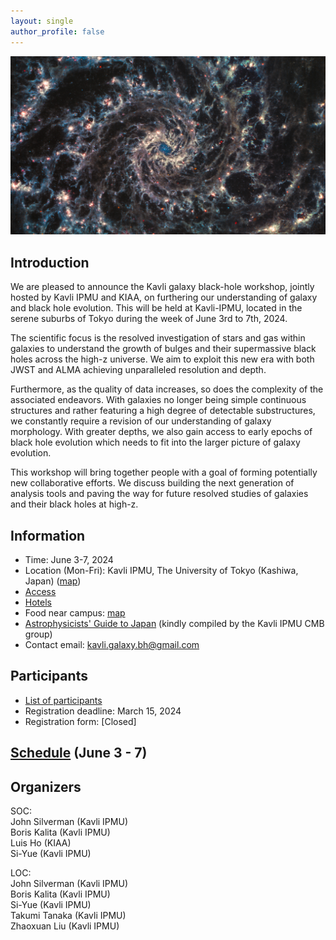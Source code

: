 ```yaml
---
layout: single
author_profile: false
---
```


<!---## Kavli galaxy black-hole evolution workshop --->
![jwst_image](/_images/sPsQiC4eFn5bZxMVqs6dLW.jpg)

## Introduction
We are pleased to announce the Kavli galaxy black-hole workshop, jointly hosted by Kavli IPMU and KIAA, on furthering our understanding of galaxy and black hole evolution. This will be held at Kavli-IPMU, located in the serene suburbs of Tokyo during the week of June 3rd to 7th, 2024. 


The scientific focus is the resolved investigation of stars and gas within galaxies to understand the growth of bulges and their supermassive black holes across the high-z universe. We aim to exploit this new era with both JWST and ALMA achieving unparalleled resolution and depth.


Furthermore,  as the quality of data increases, so does the complexity of the associated endeavors. With galaxies no longer being simple continuous structures and rather featuring a high degree of detectable substructures, we constantly require a revision of our understanding of galaxy morphology. With greater depths, we also gain access to early epochs of black hole evolution which needs to fit into the larger picture of galaxy evolution. 


This workshop will bring together people with a goal of forming potentially new collaborative efforts. We discuss building the next generation of analysis tools and paving the way for future resolved studies of galaxies and their black holes at high-z.   

## Information
* Time: June 3-7, 2024
* Location (Mon-Fri): Kavli IPMU, The University of Tokyo (Kashiwa, Japan) ([map](https://maps.app.goo.gl/YzgzK9UrQ55sL89x8))
* [Access](https://www.ipmu.jp/visitors/access-ipmu)
* [Hotels](https://www.ipmu.jp/visitors/accommodation)
* Food near campus: [map](https://www.google.com/maps/d/u/1/edit?mid=1mVE_BZqdhGYfqo_OBi5JMfjoUD-xxSY&usp=sharing)
* [Astrophysicists' Guide to Japan](https://sites.google.com/view/ipmucmb/discover-japan) (kindly compiled by the Kavli IPMU CMB group)
* Contact email: kavli.galaxy.bh@gmail.com
## Participants
* [List of participants](https://docs.google.com/spreadsheets/d/e/2PACX-1vRVN7amnYxoh_R9j2tDp4D-Uaf6xlt7L-6OBlzsC4rpoyBXzEtXxk6Nma_ilSPgqrcV-27ODyquec8R/pubhtml)
* Registration deadline: March 15, 2024
* Registration form: [Closed]
## [Schedule](https://docs.google.com/spreadsheets/d/e/2PACX-1vSMQy9YwWX5fXkrexbOuQ2K52EyfI56obi4NIXlcVHA0lIIrzKyjOmZYCDwAPt76HJ0y5WK5ozqTS9E/pubhtml) (June 3 - 7) 


## Organizers
SOC:\
John Silverman (Kavli IPMU)\
Boris Kalita (Kavli IPMU)\
Luis Ho (KIAA)\
Si-Yue (Kavli IPMU)

LOC:\
John Silverman (Kavli IPMU)\
Boris Kalita (Kavli IPMU)\
Si-Yue (Kavli IPMU)\
Takumi Tanaka (Kavli IPMU)\
Zhaoxuan Liu (Kavli IPMU)

